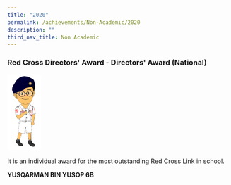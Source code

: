 ```yaml
---
title: "2020"
permalink: /achievements/Non-Academic/2020
description: ""
third_nav_title: Non Academic
---
```

### Red Cross Directors' Award - Directors' Award (National)


<img src="/images/design%20boy%205a.png" 
     style="width:15%">
		 
It is an individual award for the most outstanding Red Cross Link in school.  

**YUSQARMAN BIN YUSOP 6B**